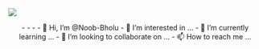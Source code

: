 </h2>
<img src="https://readme-typing-svg.herokuapp.com?color=FF0008&width=420&lines=♦𝐖ᴇʟᴄᴏᴍᴇ+𝐓ᴏ+𝐌ʏ+𝐆ɪᴛʜᴜʙ+𝐑ᴇᴘᴏsɪᴛᴏʀʏ;🎭+𝐏ᴏᴡᴇʀᴇᴅ+𝐁𝚈+𝐍ᴏᴏʙ+𝐑ᴀʜᴜʟ+🎭">
<p align="center">
-
-
-
- 👋 Hi, I’m @Noob-Bholu
- 👀 I’m interested in ...
- 🌱 I’m currently learning ...
- 💞️ I’m looking to collaborate on ...
- 📫 How to reach me ...

<!---
Noob-Bholu/Noob-Bholu is a ✨ special ✨ repository because its `README.md` (this file) appears on your GitHub profile.
You can click the Preview link to take a look at your changes.
--->
